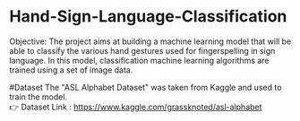 # Hand-Sign-Language-Classification
Objective: The project aims at building a machine learning model that will be able to classify the various hand gestures used for fingerspelling in sign language. In this model, classification machine learning algorithms are trained using a set of image data.

#Dataset
The "ASL Alphabet Dataset" was taken from Kaggle and used to train the model.<br>
👉 Dataset Link : https://www.kaggle.com/grassknoted/asl-alphabet